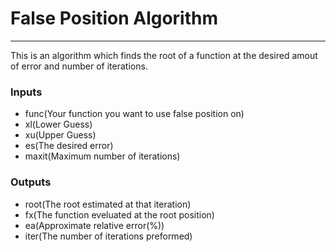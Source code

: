 
# False Position Algorithm
--------------------------
This is an algorithm which finds the root of a function at the desired amout of error and number of iterations.

### Inputs
* func(Your function you want to use false position on)
* xl(Lower Guess)
* xu(Upper Guess)
* es(The desired error)
* maxit(Maximum number of iterations)

### Outputs
* root(The root estimated at that iteration) 
* fx(The function eveluated at the root position)
* ea(Approximate relative error(%))
* iter(The number of iterations preformed)
